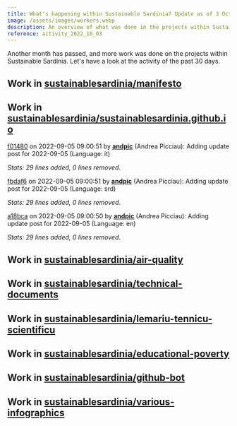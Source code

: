 ```yaml
---
title: What's happening within Sustainable Sardinia? Update as of 3 October 2022
image: /assets/images/workers.webp
description: An overview of what was done in the projects within Sustainable Sardinia in the past month.
reference: activity_2022_10_03
---
```


Another month has passed, and more work was done on the projects within Sustainable Sardinia. Let's have a look at the activity of the past 30 days.

## Work in [sustainablesardinia/manifesto](https://github.com/sustainablesardinia/manifesto)

## Work in [sustainablesardinia/sustainablesardinia.github.io](https://github.com/sustainablesardinia/sustainablesardinia.github.io)

[f01480](https://github.com/sustainablesardinia/sustainablesardinia.github.io/commit/f014801397633c50458f4fe1c5d956e08ef6184f) on 2022-09-05 09:00:51 by **[andpic](https://github.com/andpic)** (Andrea Picciau): Adding update post for 2022-09-05 (Language: it)

_Stats: 29 lines added, 0 lines removed_.

[fbdaf6](https://github.com/sustainablesardinia/sustainablesardinia.github.io/commit/fbdaf6e95f9fa5feb1c1985ae6a6a9f90d2cf120) on 2022-09-05 09:00:51 by **[andpic](https://github.com/andpic)** (Andrea Picciau): Adding update post for 2022-09-05 (Language: srd)

_Stats: 29 lines added, 0 lines removed_.

[a18bca](https://github.com/sustainablesardinia/sustainablesardinia.github.io/commit/a18bca168477ce475995fcaf01dbae967a67bb80) on 2022-09-05 09:00:50 by **[andpic](https://github.com/andpic)** (Andrea Picciau): Adding update post for 2022-09-05 (Language: en)

_Stats: 29 lines added, 0 lines removed_.

## Work in [sustainablesardinia/air-quality](https://github.com/sustainablesardinia/air-quality)

## Work in [sustainablesardinia/technical-documents](https://github.com/sustainablesardinia/technical-documents)

## Work in [sustainablesardinia/lemariu-tennicu-scientificu](https://github.com/sustainablesardinia/lemariu-tennicu-scientificu)

## Work in [sustainablesardinia/educational-poverty](https://github.com/sustainablesardinia/educational-poverty)

## Work in [sustainablesardinia/github-bot](https://github.com/sustainablesardinia/github-bot)

## Work in [sustainablesardinia/various-infographics](https://github.com/sustainablesardinia/various-infographics)


